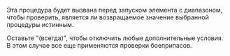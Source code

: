 Эта процедура будет вызвана перед запуском элемента с диапазоном, чтобы проверить, является ли возвращаемое значение
выбранной процедуры истинным.

Оставьте "(всегда)", чтобы отключить любые дополнительные условия. В этом случае все еще применяются проверки боеприпасов.